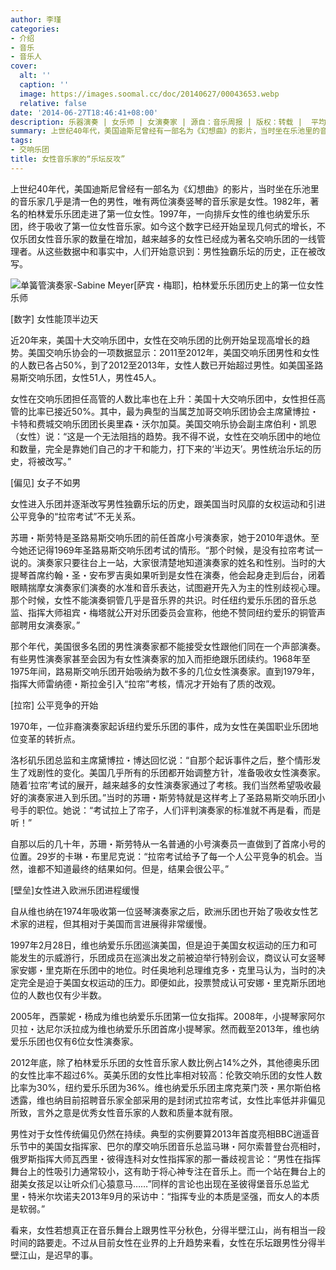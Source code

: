 ```yaml
---
author: 李瑾
categories:
- 介绍
- 音乐
- 音乐人
cover:
  alt: ''
  caption: ''
  image: https://images.soomal.cc/doc/20140627/00043653.webp
  relative: false
date: '2014-06-27T18:46:41+08:00'
description: 乐器演奏 | 女乐师 | 女演奏家 | 源自：音乐周报 | 版权：转载 |  平均/总评分：10.00/20
summary: 上世纪40年代，美国迪斯尼曾经有一部名为《幻想曲》的影片，当时坐在乐池里的音乐家几乎是清一色的男性，唯有两位演奏竖琴的音乐家是女性。1982年，著名的柏林爱乐乐团走进了第一位女性。1997年，一向排斥女性的维也纳爱乐乐团，终于吸收了第一位女性音乐家。如今这个数字已经开始呈现几何式的增长……
tags:
- 交响乐团
title: 女性音乐家的“乐坛反攻”
---
```


上世纪40年代，美国迪斯尼曾经有一部名为《幻想曲》的影片，当时坐在乐池里的音乐家几乎是清一色的男性，唯有两位演奏竖琴的音乐家是女性。1982年，著名的柏林爱乐乐团走进了第一位女性。1997年，一向排斥女性的维也纳爱乐乐团，终于吸收了第一位女性音乐家。如今这个数字已经开始呈现几何式的增长，不仅乐团女性音乐家的数量在增加，越来越多的女性已经成为著名交响乐团的一线管理者。从这些数据中和事实中，人们开始意识到：男性独霸乐坛的历史，正在被改写。

![单簧管演奏家-Sabine Meyer[萨宾・梅耶]，柏林爱乐乐团历史上的第一位女性乐师](https://images.soomal.cc/doc/20140627/00043653.webp)





[数字] 女性能顶半边天

近20年来，美国十大交响乐团中，女性在交响乐团的比例开始呈现高增长的趋势。美国交响乐协会的一项数据显示：2011至2012年，美国交响乐团男性和女性的人数已各占50%，到了2012至2013年，女性人数已开始超过男性。如美国圣路易斯交响乐团，女性51人，男性45人。

女性在交响乐团担任高管的人数比率也在上升：美国十大交响乐团中，女性担任高管的比率已接近50%。其中，最为典型的当属芝加哥交响乐团协会主席黛博拉・卡特和费城交响乐团团长奥里森・沃尔加莫。美国交响乐协会副主席伯利・凯恩（女性）说：“这是一个无法阻挡的趋势。我不得不说，女性在交响乐团中的地位和数量，完全是靠她们自己的才干和能力，打下来的‘半边天’。男性统治乐坛的历史，将被改写。”

[偏见] 女子不如男

女性进入乐团并逐渐改写男性独霸乐坛的历史，跟美国当时风靡的女权运动和引进公平竞争的“拉帘考试”不无关系。

苏珊・斯劳特是圣路易斯交响乐团的前任首席小号演奏家，她于2010年退休。至今她还记得1969年圣路易斯交响乐团考试的情形。“那个时候，是没有拉帘考试一说的。演奏家只要往台上一站，大家很清楚地知道演奏家的姓名和性别。当时的大提琴首席约翰・圣・安布罗吉奥如果听到是女性在演奏，他会起身走到后台，闭着眼睛揣摩女演奏家们演奏的水准和音乐表达，试图避开先入为主的性别歧视心理。那个时候，女性不能演奏铜管几乎是音乐界的共识。时任纽约爱乐乐团的音乐总监、指挥大师祖宾・梅塔就公开对乐团委员会宣称，他绝不赞同纽约爱乐的铜管声部聘用女演奏家。”

那个年代，美国很多名团的男性演奏家都不能接受女性跟他们同在一个声部演奏。有些男性演奏家甚至会因为有女性演奏家的加入而拒绝跟乐团续约。1968年至1975年间，路易斯交响乐团开始吸纳为数不多的几位女性演奏家。直到1979年，指挥大师雷纳德・斯拉金引入“拉帘”考核，情况才开始有了质的改观。

[拉帘] 公平竞争的开始

1970年，一位非裔演奏家起诉纽约爱乐乐团的事件，成为女性在美国职业乐团地位变革的转折点。

洛杉矶乐团总监和主席黛博拉・博达回忆说：“自那个起诉事件之后，整个情形发生了戏剧性的变化。美国几乎所有的乐团都开始调整方针，准备吸收女性演奏家。随着‘拉帘’考试的展开，越来越多的女性演奏家通过了考核。我们当然希望吸收最好的演奏家进入到乐团。”当时的苏珊・斯劳特就是这样考上了圣路易斯交响乐团小号手的职位。她说：“考试拉上了帘子，人们评判演奏家的标准就不再是看，而是听！”

自那以后的几十年，苏珊・斯劳特从一名普通的小号演奏员一直做到了首席小号的位置。29岁的卡琳・布里尼克说：“拉帘考试给予了每一个人公平竞争的机会。当然，谁都不知道最终的结果如何。但是，结果会很公平。”

[壁垒]女性进入欧洲乐团进程缓慢

自从维也纳在1974年吸收第一位竖琴演奏家之后，欧洲乐团也开始了吸收女性艺术家的进程，但其相对于美国而言进展得非常缓慢。

1997年2月28日，维也纳爱乐乐团巡演美国，但是迫于美国女权运动的压力和可能发生的示威游行，乐团成员在巡演出发之前被迫举行特别会议，商议认可女竖琴家安娜・里克斯在乐团中的地位。时任奥地利总理维克多・克里马认为，当时的决定完全是迫于美国女权运动的压力。即便如此，投票赞成认可安娜・里克斯乐团地位的人数也仅有少半数。

2005年，西蒙妮・杨成为维也纳爱乐乐团第一位女指挥。2008年，小提琴家阿尔贝拉・达尼尔沃拉成为维也纳爱乐乐团首席小提琴家。然而截至2013年，维也纳爱乐乐团也仅有6位女性演奏家。

2012年底，除了柏林爱乐乐团的女性音乐家人数比例占14%之外，其他德奥乐团的女性比率不超过6%。英美乐团的女性比率相对较高：伦敦交响乐团的女性人数比率为30%，纽约爱乐乐团为36%。维也纳爱乐乐团主席克莱门茨・黑尔斯伯格透露，维也纳目前招聘音乐家全部采用的是封闭式拉帘考试，女性比率低并非偏见所致，言外之意是优秀女性音乐家的人数和质量本就有限。

男性对于女性传统偏见仍然在持续。典型的实例要算2013年首度亮相BBC逍遥音乐节中的美国女指挥家、巴尔的摩交响乐团音乐总监马琳・阿尔索普登台亮相时，俄罗斯指挥大师瓦西里・彼得连科对女性指挥家的那一番歧视言论：“男性在指挥舞台上的性吸引力通常较小，这有助于将心神专注在音乐上。而一个站在舞台上的甜美女孩足以让听众们心猿意马……”同样的言论也出现在圣彼得堡音乐总监尤里・特米尔坎诺夫2013年9月的采访中：“指挥专业的本质是坚强，而女人的本质是软弱。”

看来，女性若想真正在音乐舞台上跟男性平分秋色，分得半壁江山，尚有相当一段时间的路要走。不过从目前女性在业界的上升趋势来看，女性在乐坛跟男性分得半壁江山，是迟早的事。